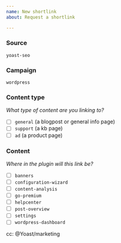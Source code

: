 ```yaml
---
name: New shortlink
about: Request a shortlink

---
```


### Source
`yoast-seo`

### Campaign
`wordpress`

### Content type

_What type of content are you linking to?_

- [ ] `general` (a blogpost or general info page)
- [ ] `support` (a kb page)
- [ ] `ad` (a product page)

### Content

_Where in the plugin will this link be?_

- [ ] `banners`
- [ ] `configuration-wizard`
- [ ] `content-analysis`
- [ ] `go-premium`
- [ ] `helpcenter`
- [ ] `post-overview`
- [ ] `settings`
- [ ] `wordpress-dashboard`

cc: @Yoast/marketing
